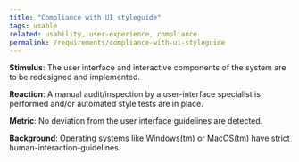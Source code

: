 ```yaml
---
title: "Compliance with UI styleguide"
tags: usable
related: usability, user-experience, compliance
permalink: /requirements/compliance-with-ui-styleguide
---
```


<div class="quality-requirement" markdown="1">

**Stimulus**: The user interface and interactive components of the system are to be redesigned and implemented.


**Reaction**: A manual audit/inspection by a user-interface specialist is performed and/or automated style tests are in place.


**Metric**: No deviation from the user interface guidelines are detected.

**Background**: Operating systems like Windows(tm) or MacOS(tm) have strict human-interaction-guidelines.

</div><br>




